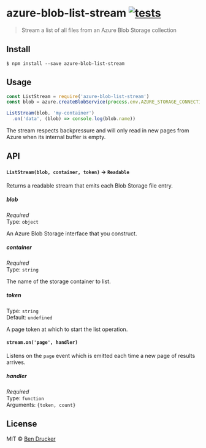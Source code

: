 # azure-blob-list-stream [![tests](https://github.com/bendrucker/azure-blob-list-stream/workflows/tests/badge.svg)](https://github.com/bendrucker/azure-blob-list-stream/actions?query=workflow%3Atests)

> Stream a list of all files from an Azure Blob Storage collection


## Install

```
$ npm install --save azure-blob-list-stream
```


## Usage

```js
const ListStream = require('azure-blob-list-stream')
const blob = azure.createBlobService(process.env.AZURE_STORAGE_CONNECTION_STRING)

ListStream(blob, 'my-container')
  .on('data', (blob) => console.log(blob.name))
```

The stream respects backpressure and will only read in new pages from Azure when its internal buffer is empty.

## API

#### `ListStream(blob, container, token)` -> `Readable`

Returns a readable stream that emits each Blob Storage file entry.

##### blob

*Required*  
Type: `object`

An Azure Blob Storage interface that you construct.

##### container

*Required*  
Type: `string`

The name of the storage container to list.

##### token

Type: `string`  
Default: `undefined`

A page token at which to start the list operation. 

#### `stream.on('page', handler)`

Listens on the `page` event which is emitted each time a new page of results arrives.

##### handler

*Required*  
Type: `function`  
Arguments: `{token, count}`

## License

MIT © [Ben Drucker](http://bendrucker.me)
